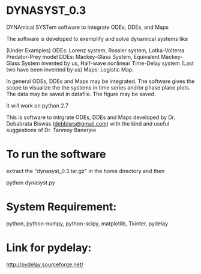 # DYNASYST_0.3
DYNAmical SYSTem software to integrate ODEs, DDEs, and Maps

The software is developed to exemplify and solve dynamical systems like

(Under Examples)
  ODEs: Lorenz system, Rossler system, Lotka-Volterra Predator-Prey model
  DDEs: Mackey-Glass System, Equivalent Mackey-Glass System invented by us, Half-wave nonlinear Time-Delay system (Last two have been invented by us)
  Maps: Logistic Map.

In general ODEs, DDEs and Maps may be integrated. The software gives the scope to visualize the the systems in time series and/or phase plane plots. The data may be saved in datafile. The figure may be saved.

It will work on python 2.7

This is software to intrgrate ODEs, DDEs and Maps developed by Dr. Debabrata Biswas (debbisrs@gmail.com) with the kind and useful suggestions of Dr. Tanmoy Banerjee

# To run the software

extract the "dynasyst_0.3.tar.gz" in the home directory and then

python dynasyst.py

# System Requirement:

python, python-numpy, python-scipy, matplotlib, Tkinter, pydelay

# Link for pydelay:
http://pydelay.sourceforge.net/

